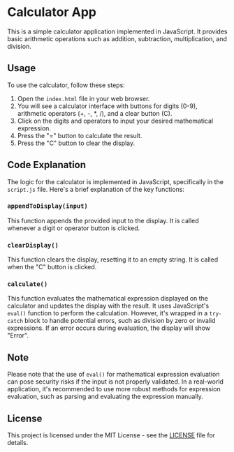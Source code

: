 # Calculator App

This is a simple calculator application implemented in JavaScript. It provides basic arithmetic operations such as addition, subtraction, multiplication, and division.

## Usage

To use the calculator, follow these steps:

1. Open the `index.html` file in your web browser.
2. You will see a calculator interface with buttons for digits (0-9), arithmetic operators (+, -, *, /), and a clear button (C).
3. Click on the digits and operators to input your desired mathematical expression.
4. Press the "=" button to calculate the result.
5. Press the "C" button to clear the display.

## Code Explanation

The logic for the calculator is implemented in JavaScript, specifically in the `script.js` file. Here's a brief explanation of the key functions:

### `appendToDisplay(input)`

This function appends the provided input to the display. It is called whenever a digit or operator button is clicked.

### `clearDisplay()`

This function clears the display, resetting it to an empty string. It is called when the "C" button is clicked.

### `calculate()`

This function evaluates the mathematical expression displayed on the calculator and updates the display with the result. It uses JavaScript's `eval()` function to perform the calculation. However, it's wrapped in a `try-catch` block to handle potential errors, such as division by zero or invalid expressions. If an error occurs during evaluation, the display will show "Error".

## Note

Please note that the use of `eval()` for mathematical expression evaluation can pose security risks if the input is not properly validated. In a real-world application, it's recommended to use more robust methods for expression evaluation, such as parsing and evaluating the expression manually.

## License

This project is licensed under the MIT License - see the [LICENSE](LICENSE) file for details.
